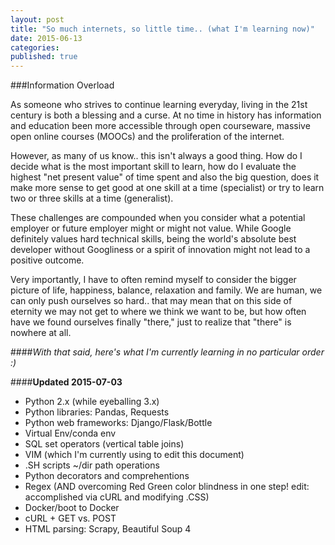 ```yaml
---
layout: post
title: "So much internets, so little time.. (what I'm learning now)"
date: 2015-06-13
categories: 
published: true
---
```


###Information Overload

As someone who strives to continue learning everyday, living in the 21st century is both a blessing and a curse. At no time in history has information and education been more accessible through open courseware, massive open online courses (MOOCs) and the proliferation of the internet. 

However, as many of us know.. this isn't always a good thing. How do I decide what is the most important skill to learn, how do I evaluate the highest "net present value" of time spent and also the big question, does it make more sense to get good at one skill at a time (specialist) or try to learn two or three skills at a time (generalist).

These challenges are compounded when you consider what a potential employer or future employer might or might not value. While Google definitely values hard technical skills, being the world's absolute best developer without Googliness or a spirit of innovation might not lead to a positive outcome.

Very importantly, I have to often remind myself to consider the bigger picture of life, happiness, balance, relaxation and family. We are human, we can only push ourselves so hard.. that may mean that on this side of eternity we may not get to where we think we want to be, but how often have we found ourselves finally "there," just to realize that "there" is nowhere at all.

####*With that said, here's what I'm currently learning in no particular order :)*

####**Updated 2015-07-03**

* Python 2.x (while eyeballing 3.x)
* Python libraries: Pandas, Requests
* Python web frameworks: Django/Flask/Bottle
* Virtual Env/conda env
* SQL set operators (vertical table joins)
* VIM (which I'm currently using to edit this document)
* .SH scripts ~/dir path operations
* Python decorators and comprehentions
* Regex (AND overcoming Red Green color blindness in one step! edit: accomplished via cURL and modifying .CSS)
* Docker/boot to Docker
* cURL + GET vs. POST
* HTML parsing: Scrapy, Beautiful Soup 4